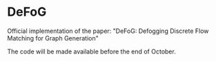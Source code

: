 # DeFoG
Official implementation of the paper: "DeFoG: Defogging Discrete Flow Matching for Graph Generation"

The code will be made available before the end of October.

